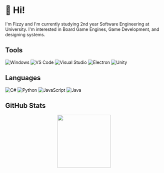 # 👋 Hi!

I'm Fizzy and I'm currently studying 2nd year Software Engineering at University. I'm interested in Board Game Engines, Game Development, and designing systems.  


## Tools
![Windows](https://img.shields.io/badge/Windows-0078D6?style=flat&logo=windows&logoColor=white)
![VS Code](https://img.shields.io/badge/VS%20Code-007ACC?style=flat&logo=visual-studio-code&logoColor=white)
![Visual Studio](https://img.shields.io/badge/Visual%20Studio-5C2D91?style=flat&logo=visual-studio&logoColor=white)
![Electron](https://img.shields.io/badge/Electron-191970?style=for-the-badge&logo=Electron&logoColor=white)
![Unity](https://img.shields.io/badge/Unity-100000?style=flat&logo=unity&logoColor=white)
  

## Languages
![C#](https://img.shields.io/badge/C%23-239120?style=flat&logo=c-sharp&logoColor=white)
![Python](https://img.shields.io/badge/Python-3776AB?style=flat&logo=python&logoColor=white)
![JavaScript](https://img.shields.io/badge/JavaScript-F7DF1E?style=flat&logo=javascript&logoColor=black)
![Java](https://img.shields.io/badge/Java-007396?style=flat&logo=java&logoColor=white)  

## GitHub Stats

<p align="center">
   <img src="https://github-readme-stats.vercel.app/api/top-langs/?username=FizzyFriday&layout=compact&theme=tokyonight" height="170"/>
</p>
